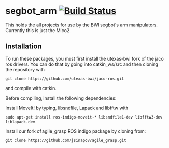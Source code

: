 # segbot_arm [![Build Status](https://travis-ci.org/utexas-bwi/segbot_arm.svg?branch=master)](https://travis-ci.org/utexas-bwi/segbot_arm)

This holds the all projects for use by the BWI segbot's arm manipulators.
Currently this is just the Mico2.

## Installation

To run these packages, you must first install the utexas-bwi fork of the jaco ros drivers. You can do that by going into catkin_ws/src and then cloning the repository with

    git clone https://github.com/utexas-bwi/jaco-ros.git

and compile with catkin.

Before compiling, install the following dependencies:

Install MoveIt! by typing, libsndfile, Lapack and libfftw with

    sudo apt-get install ros-indigo-moveit-* libsndfile1-dev libfftw3-dev liblapack-dev

Install our fork of agile_grasp ROS indigo package by cloning from:

    git clone https://github.com/jsinapov/agile_grasp.git
